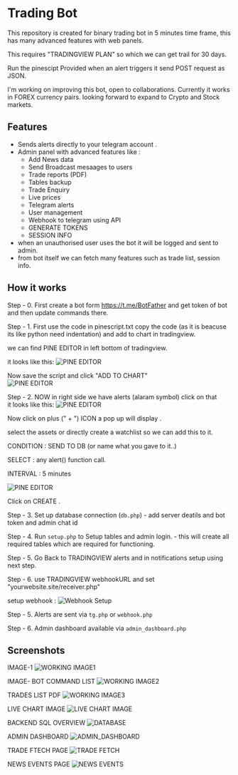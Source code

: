 # Trading Bot

This repository is created for binary trading bot in 5 minutes time frame, this has many advanced features with web panels.

This requires "TRADINGVIEW PLAN" so which we can get trail for 30 days. 

Run the pinescipt Provided when an alert triggers it send POST request as JSON.

I'm working on improving this bot, open to collaborations. 
Currently it works in FOREX currency pairs. looking forward to expand to Crypto and Stock markets.


## Features
- Sends alerts directly to your telegram account . 
- Admin panel with advanced features like :
  	- Add News data
  	- Send Broadcast mesaages to users 
	- Trade reports (PDF)
   	- Tables backup
   	- Trade Enquiry
   	- Live prices
	- Telegram alerts
	- User management
 	- Webhook to telegram using API
    - GENERATE TOKENS
    - SESSION INFO 
- when an unauthorised user uses the bot it will be logged and sent to admin.
- from bot itself we can fetch many features such as trade list, session info.

## How it works

Step - 0. First create a bot form https://t.me/BotFather and get token of bot and then update commands there. 


Step - 1. First use the code in pinescript.txt copy the code (as it is beacuse its like python need indentation) and add to chart in tradingview.  
	
we can find PINE EDITOR in left bottom of tradingview.  

it looks like this: ![PINE EDITOR](images/pinescript.png)  


Now save the script and click "ADD TO CHART"  
![PINE EDITOR](images/pinescript_save.png)  

	
Step - 2. NOW in right side we have alerts (alaram symbol) click on that  
it looks like this: ![PINE EDITOR](images/alerts_icon.png)  

Now click on plus (" + ") ICON a pop up will display .   

select the assets or directly create a watchlist so we can add this to it.   


CONDITION : SEND TO DB (or name what you gave to it..)  

SELECT : any alert() function call.  

INTERVAL : 5 minutes   

![PINE EDITOR](images/alert_setup.png)  

Click on CREATE  .     


Step - 3. Set up database connection (`db.php`)
   	- add server deatils and bot token and admin chat id 


Step - 4. Run `setup.php` to Setup tables and admin login.
   	- this will create all required tables which are required for functioning.

Step - 5. Go Back to TRADINGVIEW alerts and in notifications setup using next step.

Step - 6. use TRADINGVIEW webhookURL and set "yourwebsite.site/receiver.php" 

setup webhook : ![Webhook Setup](images/webhook.png)


Step - 5. Alerts are sent via `tg.php` or `webhook.php`

Step - 6. Admin dashboard available via `admin_dashboard.php`

## Screenshots
IMAGE-1 ![WORKING IMAGE1](images/1.png)


IMAGE- BOT COMMAND LIST ![WORKING IMAGE2](images/2.png)


TRADES LIST PDF  ![WORKING IMAGE3](images/3.png)


LIVE CHART IMAGE ![LIVE CHART IMAGE ](images/LIVECHART.png)


BACKEND SQL OVERVIEW ![DATABASE](images/SQL.png)


ADMIN DASHBOARD ![ADMIN_DASHBOARD](images/ADMIN_DASHBOARD.png)


TRADE FTECH PAGE ![TRADE FETCH](images/trade_fetch.png)


NEWS EVENTS PAGE ![NEWS EVENTS](images/NEWS.png)

